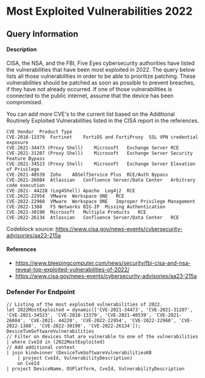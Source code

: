 # Most Exploited Vulnerabilities 2022

## Query Information

#### Description
CISA, the NSA, and the FBI, Five Eyes cybersecurity authorities have listed the vulnerabilities that have been most exploited in 2022. The query below lists all those vulnerabilities in order to be able to prioritize patching. These vulnerabilities should be patched as soon as possible to prevent breaches, if they have not already occurred. If one of those vulnerabilities is connected to the public internet, assume that the device has been compromised. 

You can add more CVE's to the current list based on the Additional Routinely Exploited Vulnerabilities listed in the CISA report in the references.

```
CVE	Vendor	Product	Type
CVE-2018-13379	Fortinet	FortiOS and FortiProxy	SSL VPN credential exposure
CVE-2021-34473 (Proxy Shell)	Microsoft	Exchange Server	RCE
CVE-2021-31207 (Proxy Shell)	Microsoft	Exchange Server	Security Feature Bypass
CVE-2021-34523 (Proxy Shell)	Microsoft	Exchange Server	Elevation of Privilege
CVE-2021-40539	Zoho	ADSelfService Plus	RCE/Auth Bypass
CVE-2021-26084	Atlassian	Confluence Server/Data Center	Arbitrary code execution
CVE-2021- 44228 (Log4Shell)	Apache	Log4j2	RCE
CVE-2022-22954	VMware	Workspace ONE	RCE
CVE-2022-22960	VMware	Workspace ONE	Improper Privilege Management
CVE-2022-1388	F5 Networks	BIG-IP	Missing Authentication
CVE-2022-30190	Microsoft	Multiple Products	RCE
CVE-2022-26134	Atlassian	Confluence Server/Data Center	RCE
```
Codeblock source: https://www.cisa.gov/news-events/cybersecurity-advisories/aa23-215a

#### References
- https://www.bleepingcomputer.com/news/security/fbi-cisa-and-nsa-reveal-top-exploited-vulnerabilities-of-2022/
- https://www.cisa.gov/news-events/cybersecurity-advisories/aa23-215a

### Defender For Endpoint
```
// Listing of the most exploited vulnerabilities of 2022.
let 2022MostExploited = dynamic(['CVE-2021-34473', 'CVE-2021-31207', 'CVE-2021-34523', 'CVE-2018-13379', 'CVE-2021-40539', 'CVE-2021-26084', 'CVE-2021- 44228', 'CVE-2022-22954', 'CVE-2022-22960', 'CVE-2022-1388', 'CVE-2022-30190', 'CVE-2022-26134']);
DeviceTvmSoftwareVulnerabilities
// Filter on devices that are vulnerable to one of the vulnerabilities
| where CveId in (2022MostExploited)
// Add additional context
| join kind=inner (DeviceTvmSoftwareVulnerabilitiesKB
    | project CveId, VulnerabilityDescription)
    on CveId
| project DeviceName, OSPlatform, CveId, VulnerabilityDescription
```

